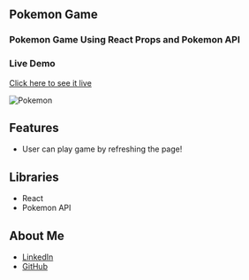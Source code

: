 ## Pokemon Game
### Pokemon Game Using React Props and Pokemon API

### Live Demo
[Click here to see it live](https://mbeklevic.github.io/pokemon_game/)

![Pokemon](https://user-images.githubusercontent.com/113860249/212471232-41d277d6-4b75-4585-883c-e33622d491c4.PNG)


## Features
- User can play game by refreshing the page!

## Libraries
- React
- Pokemon API

## About Me
- [LinkedIn](https://linkedin.com/in/mustafabekleviç/)
- [GitHub](https://github.com/MBeklevic)
